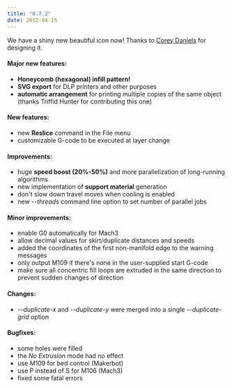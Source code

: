 ```yaml
---
title: "0.7.2"
date: 2012-04-15
---
```




We have a shiny new beautiful icon now! Thanks to [Corey Daniels](https://twitter.com/cdugd/) for designing it.

#### Major new features:

*   **Honeycomb (hexagonal) infill pattern!**
*   **SVG export** for DLP printers and other purposes
*   **automatic arrangement** for printing multiple copies of the same object (thanks Triffid Hunter for contributing this one)

#### New features:

*   new **Reslice** command in the File menu
*   customizable G-code to be executed at layer change

#### Improvements:

*   huge **speed boost (20%-50%)** and more parallelization of long-running algorithms
*   new implementation of **support material** generation
*   don't slow down travel moves when cooling is enabled
*   new _--threads_ command line option to set number of parallel jobs

#### Minor improvements:

*   enable G0 automatically for Mach3
*   allow decimal values for skirt/duplicate distances and speeds
*   added the coordinates of the first non-manifold edge to the warning messages
*   only output M109 if there's none in the user-supplied start G-code
*   make sure all concentric fill loops are extruded in the same direction to prevent sudden changes of direction

#### Changes:

*   _--duplicate-x_ and _--duplicate-y_ were merged into a single _--duplicate-grid_ option

#### Bugfixes:

*   some holes were filled
*   the _No Extrusion_ mode had no effect
*   use M109 for bed control (Makerbot)
*   use P instead of S for M106 (Mach3)
*   fixed some fatal errors

